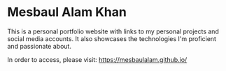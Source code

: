 # Mesbaul Alam Khan

This is a personal portfolio website with links to my personal projects and social media accounts. It also showcases the technologies I'm proficient and passionate about.

In order to access, please visit:
https://mesbaulalam.github.io/
